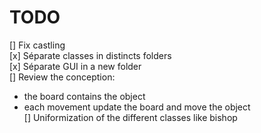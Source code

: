 # TODO

[] Fix castling  
[x] Séparate classes in distincts folders  
[x] Séparate GUI in a new folder  
[] Review the conception:  
- the board contains the object  
- each movement update the board and move the object  
[] Uniformization of the different classes like bishop  
